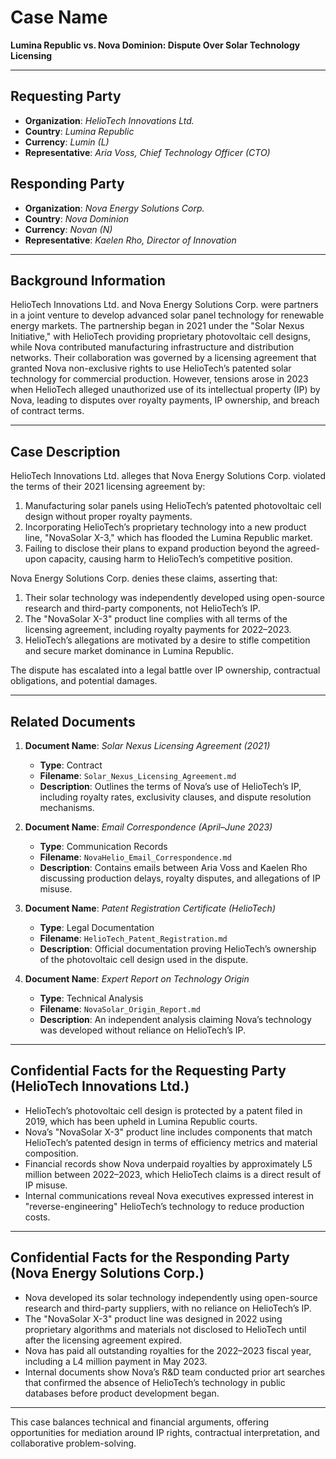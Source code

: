 

# **Case Name**  
**Lumina Republic vs. Nova Dominion: Dispute Over Solar Technology Licensing**  

---

## **Requesting Party**  
- **Organization**: *HelioTech Innovations Ltd.*  
- **Country**: *Lumina Republic*  
- **Currency**: *Lumin (L)*  
- **Representative**: *Aria Voss, Chief Technology Officer (CTO)*  

## **Responding Party**  
- **Organization**: *Nova Energy Solutions Corp.*  
- **Country**: *Nova Dominion*  
- **Currency**: *Novan (N)*  
- **Representative**: *Kaelen Rho, Director of Innovation*  

---

## **Background Information**  
HelioTech Innovations Ltd. and Nova Energy Solutions Corp. were partners in a joint venture to develop advanced solar panel technology for renewable energy markets. The partnership began in 2021 under the "Solar Nexus Initiative," with HelioTech providing proprietary photovoltaic cell designs, while Nova contributed manufacturing infrastructure and distribution networks. Their collaboration was governed by a licensing agreement that granted Nova non-exclusive rights to use HelioTech’s patented solar technology for commercial production. However, tensions arose in 2023 when HelioTech alleged unauthorized use of its intellectual property (IP) by Nova, leading to disputes over royalty payments, IP ownership, and breach of contract terms.  

---

## **Case Description**  
HelioTech Innovations Ltd. alleges that Nova Energy Solutions Corp. violated the terms of their 2021 licensing agreement by:  
1. Manufacturing solar panels using HelioTech’s patented photovoltaic cell design without proper royalty payments.  
2. Incorporating HelioTech’s proprietary technology into a new product line, "NovaSolar X-3," which has flooded the Lumina Republic market.  
3. Failing to disclose their plans to expand production beyond the agreed-upon capacity, causing harm to HelioTech’s competitive position.  

Nova Energy Solutions Corp. denies these claims, asserting that:  
1. Their solar technology was independently developed using open-source research and third-party components, not HelioTech’s IP.  
2. The "NovaSolar X-3" product line complies with all terms of the licensing agreement, including royalty payments for 2022–2023.  
3. HelioTech’s allegations are motivated by a desire to stifle competition and secure market dominance in Lumina Republic.  

The dispute has escalated into a legal battle over IP ownership, contractual obligations, and potential damages.  

---

## **Related Documents**  
1. **Document Name**: *Solar Nexus Licensing Agreement (2021)*  
   - **Type**: Contract  
   - **Filename**: `Solar_Nexus_Licensing_Agreement.md`  
   - **Description**: Outlines the terms of Nova’s use of HelioTech’s IP, including royalty rates, exclusivity clauses, and dispute resolution mechanisms.  

2. **Document Name**: *Email Correspondence (April–June 2023)*  
   - **Type**: Communication Records  
   - **Filename**: `NovaHelio_Email_Correspondence.md`  
   - **Description**: Contains emails between Aria Voss and Kaelen Rho discussing production delays, royalty disputes, and allegations of IP misuse.  

3. **Document Name**: *Patent Registration Certificate (HelioTech)*  
   - **Type**: Legal Documentation  
   - **Filename**: `HelioTech_Patent_Registration.md`  
   - **Description**: Official documentation proving HelioTech’s ownership of the photovoltaic cell design used in the dispute.  

4. **Document Name**: *Expert Report on Technology Origin*  
   - **Type**: Technical Analysis  
   - **Filename**: `NovaSolar_Origin_Report.md`  
   - **Description**: An independent analysis claiming Nova’s technology was developed without reliance on HelioTech’s IP.  

---

## **Confidential Facts for the Requesting Party (HelioTech Innovations Ltd.)**  
- HelioTech’s photovoltaic cell design is protected by a patent filed in 2019, which has been upheld in Lumina Republic courts.  
- Nova’s "NovaSolar X-3" product line includes components that match HelioTech’s patented design in terms of efficiency metrics and material composition.  
- Financial records show Nova underpaid royalties by approximately L5 million between 2022–2023, which HelioTech claims is a direct result of IP misuse.  
- Internal communications reveal Nova executives expressed interest in "reverse-engineering" HelioTech’s technology to reduce production costs.  

---

## **Confidential Facts for the Responding Party (Nova Energy Solutions Corp.)**  
- Nova developed its solar technology independently using open-source research and third-party suppliers, with no reliance on HelioTech’s IP.  
- The "NovaSolar X-3" product line was designed in 2022 using proprietary algorithms and materials not disclosed to HelioTech until after the licensing agreement expired.  
- Nova has paid all outstanding royalties for the 2022–2023 fiscal year, including a L4 million payment in May 2023.  
- Internal documents show Nova’s R&D team conducted prior art searches that confirmed the absence of HelioTech’s technology in public databases before product development began.  

--- 

This case balances technical and financial arguments, offering opportunities for mediation around IP rights, contractual interpretation, and collaborative problem-solving.